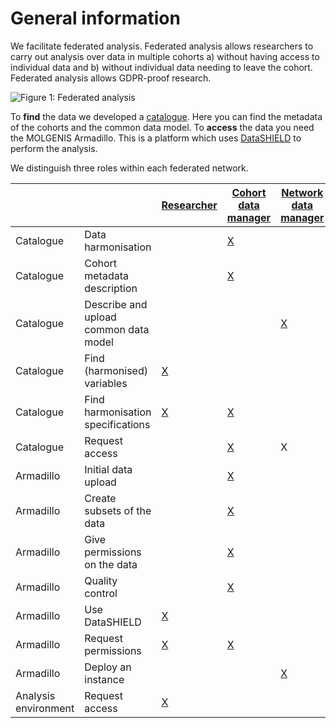 # General information
We facilitate federated analysis. Federated analysis allows researchers to carry out analysis over data in multiple cohorts a) without having access to individual data and b) without individual data needing to leave the cohort. Federated analysis allows GDPR-proof research.

![Figure 1: Federated analysis](img/cat-federated-analysis.png)

To **find** the data we developed a [catalogue](https://data-catalogue.molgeniscloud.org/catalogue/catalogue/#/explorer/details). Here you can find the metadata of the cohorts and the common data model. To **access** the data you need the MOLGENIS Armadillo. This is a platform which uses [DataSHIELD](https://datashield.org/) to perform the analysis.

We distinguish three roles within each federated network.

|     |     | [Researcher](cat_researcher.md) | [Cohort data manager](cat_cohort-data-manager.md) | [Network data manager](cat_network-data-manager.md) |
| --- | --- | --- | --- | --- |
| Catalogue | Data harmonisation | | [X](cat_cohort-data-manager.md#data-harmonisation) | |
| Catalogue | Cohort metadata description | | [X](cat_cohort-data-manager.md#) | |
| Catalogue | Describe and upload common data model | | | [X](cat_network-data-manager.md#describe-and-upload-common-data-model) |
| Catalogue | Find (harmonised) variables | [X](cat_researcher.md#find-harmonised-variables) | | |
| Catalogue | Find harmonisation specifications | [X](cat_researcher.md#find-harmonisation-specifications) | [X](cat_cohort-data-manager.md#find-harmonisation-specifications) | |
| Catalogue | Request access | | [X](cat_cohort-data-manager.md#) | X |
| Armadillo | Initial data upload | | [X](cat_cohort-data-manager.md#initial-data-upload) | |
| Armadillo | Create subsets of the data | | [X](cat_cohort-data-manager.md#create-subsets-of-the-data) | |
| Armadillo | Give permissions on the data | | [X](cat_cohort-data-manager.md#give-permissions-on-the-data) | |
| Armadillo | Quality control | | [X](cat_cohort-data-manager.md#quality-control) | |
| Armadillo | Use DataSHIELD | [X](cat_researcher.md#use-datashield) | | |
| Armadillo | Request permissions | [X](cat_researcher.md#request-permissions) | [X](cat_cohort-data-manager.md#request-permissions) | |
| Armadillo | Deploy an instance | | | [X](cat_network-data-manager.md#request-access) |
| Analysis environment | Request access | [X](cat_researcher.md#request-access) | | |

